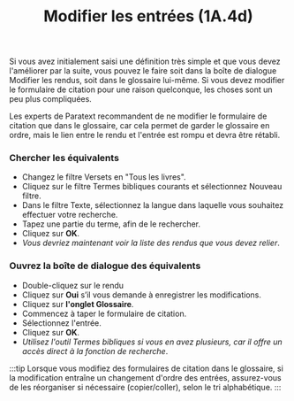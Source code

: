 ﻿---
title: Modifier les entrées (1A.4d)
---
Si vous avez initialement saisi une définition très simple et que vous devez l'améliorer par la suite, vous pouvez le faire soit dans la boîte de dialogue Modifier les rendus, soit dans le glossaire lui-même. Si vous devez modifier le formulaire de citation pour une raison quelconque, les choses sont un peu plus compliquées.

Les experts de Paratext recommandent de ne modifier le formulaire de citation que dans le glossaire, car cela permet de garder le glossaire en ordre, mais le lien entre le rendu et l'entrée est rompu et devra être rétabli.

### Chercher les équivalents

-   Changez le filtre Versets en "Tous les livres".
-   Cliquez sur le filtre Termes bibliques courants et sélectionnez Nouveau filtre.
-   Dans le filtre Texte, sélectionnez la langue dans laquelle vous souhaitez effectuer votre recherche.
-   Tapez une partie du terme, afin de le rechercher.
-   Cliquez sur **OK**.
   -  *Vous devriez maintenant voir la liste des rendus que vous devez relier*.

### Ouvrez la boîte de dialogue des équivalents

-   Double-cliquez sur le rendu
-   Cliquez sur **Oui** s’il vous demande à enregistrer les modifications.
-   Cliquez sur **l'onglet Glossaire**.
-   Commencez à taper le formulaire de citation.
-   Sélectionnez l'entrée.
-   Cliquez sur **OK**.
   -  *Utilisez l'outil Termes bibliques si vous en avez plusieurs, car il offre un accès direct à la fonction de recherche*.

:::tip
Lorsque vous modifiez des formulaires de citation dans le glossaire, si la modification entraîne un changement d'ordre des entrées, assurez-vous de les réorganiser si nécessaire (copier/coller), selon le tri alphabétique.
:::